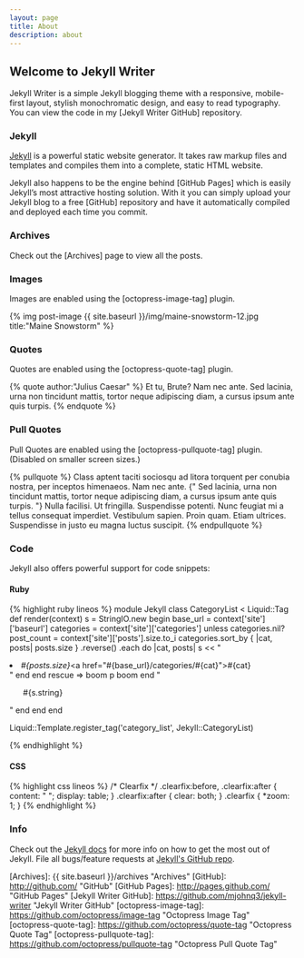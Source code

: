 ```yaml
---
layout: page
title: About
description: about
---
```


## Welcome to Jekyll Writer
Jekyll Writer is a simple Jekyll blogging theme with a responsive, mobile-first
layout, stylish monochromatic design, and easy to read typography. You can view the
code in my [Jekyll Writer GitHub] repository.

### Jekyll
[Jekyll] is a powerful static website generator. It takes raw markup files and templates
and compiles them into a complete, static HTML website.

Jekyll also happens to be the engine behind [GitHub Pages] which is easily Jekyll’s
most attractive hosting solution. With it you can simply upload your Jekyll blog
to a free [GitHub] repository and have it automatically compiled and deployed each
time you commit.

### Archives
Check out the [Archives] page to view all the posts.

### Images
Images are enabled using the [octopress-image-tag] plugin.

{% img post-image {{ site.baseurl }}/img/maine-snowstorm-12.jpg title:"Maine Snowstorm" %}

### Quotes
Quotes are enabled using the [octopress-quote-tag] plugin.

{% quote author:"Julius Caesar" %}
Et tu, Brute? Nam nec ante. Sed lacinia, urna non tincidunt mattis, tortor neque
adipiscing diam, a cursus ipsum ante quis turpis.
{% endquote %}

### Pull Quotes
Pull Quotes are enabled using the [octopress-pullquote-tag] plugin. (Disabled on smaller
screen sizes.)

{% pullquote %}
Class aptent taciti sociosqu ad litora torquent per conubia nostra, per inceptos
himenaeos. Nam nec ante. {" Sed lacinia, urna non tincidunt mattis, tortor neque adipiscing
diam, a cursus ipsum ante quis turpis. "} Nulla facilisi. Ut fringilla. Suspendisse potenti.
Nunc feugiat mi a tellus consequat imperdiet. Vestibulum sapien. Proin quam.
Etiam ultrices. Suspendisse in justo eu magna luctus suscipit.
{% endpullquote %}

### Code
Jekyll also offers powerful support for code snippets:

#### Ruby
{% highlight ruby lineos %}
module Jekyll
  class CategoryList < Liquid::Tag
    def render(context)
      s = StringIO.new
      begin
        base_url = context['site']['baseurl']
        categories = context['site']['categories']
        unless categories.nil?
          post_count = context['site']['posts'].size.to_i
          categories.sort_by { |cat, posts| posts.size }
            .reverse()
            .each do |cat, posts|
               s << "<li><em>#{posts.size}</em><a href=\"#{base_url}/categories/#{cat}\">#{cat}</a></li>"
            end
        end
      rescue => boom
        p boom
      end
      "<ul>#{s.string}</ul>"
    end
  end
end

Liquid::Template.register_tag('category_list', Jekyll::CategoryList)

{% endhighlight %}

#### CSS
{% highlight css lineos %}
/* Clearfix */
.clearfix:before,
.clearfix:after {
  content: " ";
  display: table;
}
.clearfix:after {
  clear: both;
}
.clearfix {
  *zoom: 1;
}
{% endhighlight %}

### Info
Check out the [Jekyll docs] for more info on how to get the most out of Jekyll. File all bugs/feature requests at [Jekyll's GitHub repo][jekyll-gh].


[jekyll-gh]: http://github.com/mojombo/jekyll "Jekyll GitHub repo"
[Jekyll]:    http://jekyllrb.com "Jekyll"
[Jekyll docs]: http://jekyllrb.com/docs/home/ "Jekyll documentation"
[Archives]: {{ site.baseurl }}/archives "Archives"
[GitHub]: http://github.com/ "GitHub"
[GitHub Pages]: http://pages.github.com/ "GitHub Pages"
[Jekyll Writer GitHub]: https://github.com/mjohnq3/jekyll-writer "Jekyll Writer GitHub"
[octopress-image-tag]: https://github.com/octopress/image-tag "Octopress Image Tag"
[octopress-quote-tag]: https://github.com/octopress/quote-tag "Octopress Quote Tag"
[octopress-pullquote-tag]: https://github.com/octopress/pullquote-tag "Octopress Pull Quote Tag"
